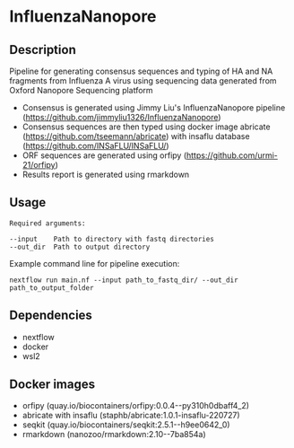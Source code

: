 # InfluenzaNanopore

## Description
Pipeline for generating consensus sequences and typing of HA and NA fragments from Influenza A virus using sequencing data generated from Oxford Nanopore Sequencing platform 
- Consensus is generated using Jimmy Liu's InfluenzaNanopore pipeline (https://github.com/jimmyliu1326/InfluenzaNanopore)
- Consensus sequences are then typed using docker image abricate (https://github.com/tseemann/abricate) with insaflu database (https://github.com/INSaFLU/INSaFLU/)
- ORF sequences are generated using orfipy (https://github.com/urmi-21/orfipy)
- Results report is generated using rmarkdown

## Usage
```
Required arguments:

--input    Path to directory with fastq directories
--out_dir  Path to output directory
```

Example command line for pipeline execution:
```
nextflow run main.nf --input path_to_fastq_dir/ --out_dir path_to_output_folder
```

## Dependencies
* nextflow
* docker
* wsl2
## Docker images 
* orfipy (quay.io/biocontainers/orfipy:0.0.4--py310h0dbaff4_2)
* abricate with insaflu (staphb/abricate:1.0.1-insaflu-220727)
* seqkit (quay.io/biocontainers/seqkit:2.5.1--h9ee0642_0)
* rmarkdown (nanozoo/rmarkdown:2.10--7ba854a)

